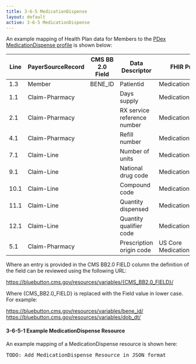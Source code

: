 ```yaml
---
title: 3-6-5 MedicationDispense
layout: default
active: 3-6-5 MedicationDispense
---
```


An example mapping of Health Plan data for Members to the [PDex MedicationDispense profile]() is shown below:

| Line | PayerSourceRecord | CMS BB 2.0 Field | Data Descriptor             | FHIR Profile              | Profile Field                                                          | ValueSet                                                | Notes                          |
|------|-------------------|------------------|-----------------------------|---------------------------|------------------------------------------------------------------------|---------------------------------------------------------|--------------------------------|
| 1.3  | Member            | BENE_ID          | Patientid                   | MedicationDispense        | .subject                                                               |                                                         | Reference(Patient)             |
| 1.1  | Claim-Pharmacy    |                  | Days supply                 | MedicationDispense        | .daysSupply                                                            |                                                         |                                |
| 2.1  | Claim-Pharmacy    |                  | RX service reference number | MedicationDispense        | .identifier                                                            |                                                         |                                |
| 4.1  | Claim-Pharmacy    |                  | Refill number               | MedicationDispense        | .type                                                                  | http://hl7.org/fhir/R4/v3/ActPharmacySupplyType/vs.html | Calculate First Fill or Refill |
| 7.1  | Claim-Line        |                  | Number of units             | MedicationDispense        |                                                                        |                                                         |                                |
| 9.1  | Claim-Line        |                  | National drug code          | MedicationDispense        | .medication.medcationCodeeableConcept                                  |                                                         | SNOMED CT Code                 |
| 10.1 | Claim-Line        |                  | Compound code               | MedicationDispense        | .medication.medcationReference(Medication)                             |                                                         |                                |
| 11.1 | Claim-Line        |                  | Quantity dispensed          | MedicationDispense        | .quantity                                                              |                                                         |                                |
| 12.1 | Claim-Line        |                  | Quantity qualifier code     | MedicationDispense        | .category                                                              |                                                         |                                |
| 5.1  | Claim-Pharmacy    |                  | Prescription origin code    | US Core MedicationRequest | .authorizingPrescription.Reference(MedicationRequest).identifier.value |                                                         |                                |

Where an entry is provided in the CMS BB2.0 FIELD column the definition of the field can be reviewed using the following URL:

https://bluebutton.cms.gov/resources/variables/{CMS_BB2.0_FIELD}/

Where {CMS_BB2.0_FIELD} is replaced with the Field value in lower case. For example:

https://bluebutton.cms.gov/resources/variables/bene_id/
https://bluebutton.cms.gov/resources/variables/dob_dt/

#### 3-6-5-1 Example MedicationDispense Resource

An example mapping of a MedicationDispense resource is shown here:

<pre>
TODO: Add MedicationDispense Resource in JSON format
</pre>




